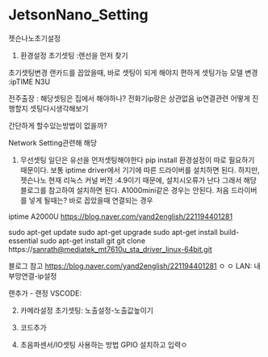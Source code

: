 # JetsonNano_Setting
젯슨나노초기설정


1. 환경설정
초기셋팅 :랜선을 먼저 찾기

초기셋팅변경
랜카드를 꼽았을때, 바로 셋팅이 되게 해야지 편하게 셋팅가능
모델 변경 :ipTIME N3U




전주출장 : 해당셋팅은 집에서 해야하나?
전화기ip랑은 상관없음
ip연결관련 어떻게 진행할지 셋팅다시생각해보기

간단하게 할수있는방법이 없을까?

Network Setting관련해 해당
1. 무선셋팅
일단은 유선을 먼저셋팅해야한다
pip install 환경설정이 따로 필요하기 때문이다.
보통 iptime driver에서 기기에 따른 드라이버를 설치하면 된다.
하지만, 젯슨나노 현재 리눅스 커널 버전 :4.9이기 때문에, 설치시오류가 난다
그래서 해당 블로그를 참고하여 설치하면 된다.
A1000mini같은 경우는 안된다. 처음 드라이버를 넣게 될때는?
바로 꼽았을때 연결되는 경우

iptime A2000U
https://blog.naver.com/yand2english/221194401281

sudo apt-get update
sudo apt-get upgrade
sudo apt-get install build-essential
sudo apt-get install git
git clone https://sanrath@mediatek_mt7610u_sta_driver_linux-64bit.git


블로그 참고 
https://blog.naver.com/yand2english/221194401281
ㅇ
ㅇ
LAN: 내부망연결-ip설정

랜추가 - 
랜정
VSCODE:


2. 카메라설정
초기셋팅: 노출설정-노출값높이기 

3. 코드추가

4. 초음파센서/IO셋팅
사용하는 방법 GPIO 설치하고
입력ㅇ
